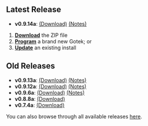## Latest Release

- **v0.9.14a**: [(Download)][v0.9.14a-zip] [(Notes)][v0.9.14a-notes]

1. [**Download**][v0.9.14a-zip] the ZIP file
2. [**Program**](Firmware-Programming) a brand new Gotek; or
3. [**Update**](Firmware-Update) an existing install

## Old Releases

- **v0.9.13a**: [(Download)][v0.9.13a-zip] [(Notes)][v0.9.13a-notes]
- **v0.9.12a**: [(Download)][v0.9.12a-zip] [(Notes)][v0.9.12a-notes]
- **v0.9.6a**: [(Download)][v0.9.6a-zip] [(Notes)][v0.9.6a-notes]
- **v0.8.8a**: [(Download)][v0.8.8a-zip]
- **v0.7.4a**: [(Download)][v0.7.4a-zip]

You can also browse through all available releases [here][all].

[v0.9.14a-zip]: https://github.com/keirf/FlashFloppy/releases/download/v0.9.14a/flashfloppy_v0.9.14a.zip
[v0.9.14a-notes]: https://github.com/keirf/FlashFloppy/releases/tag/v0.9.14a

[v0.9.13a-zip]: https://github.com/keirf/FlashFloppy/releases/download/v0.9.13a/flashfloppy_v0.9.13a.zip
[v0.9.13a-notes]: https://github.com/keirf/FlashFloppy/releases/tag/v0.9.13a

[v0.9.12a-zip]: https://github.com/keirf/FlashFloppy/releases/download/v0.9.12a/flashfloppy_v0.9.12a.zip
[v0.9.12a-notes]: https://github.com/keirf/FlashFloppy/releases/tag/v0.9.12a

[v0.9.6a-zip]: https://github.com/keirf/FlashFloppy/releases/download/v0.9.6a/flashfloppy_v0.9.6a.zip
[v0.9.6a-notes]: https://github.com/keirf/FlashFloppy/releases/tag/v0.9.6a

[v0.8.8a-zip]: https://github.com/keirf/FlashFloppy/releases/download/v0.8.8a/flashfloppy_v0.8.8a.zip

[v0.7.4a-zip]: https://github.com/keirf/FlashFloppy/releases/download/v0.7.4a/flashfloppy_v0.7.4a.zip

[all]: https://github.com/keirf/FlashFloppy/releases
